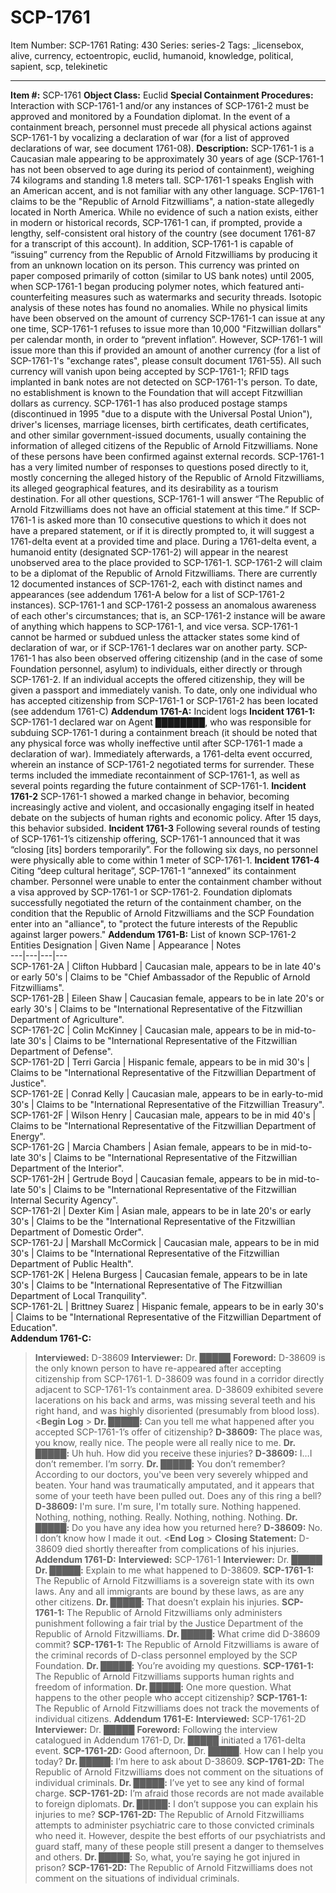 # SCP-1761
Item Number: SCP-1761
Rating: 430
Series: series-2
Tags: _licensebox, alive, currency, ectoentropic, euclid, humanoid, knowledge, political, sapient, scp, telekinetic

---

**Item #:** SCP-1761
**Object Class:** Euclid
**Special Containment Procedures:** Interaction with SCP-1761-1 and/or any instances of SCP-1761-2 must be approved and monitored by a Foundation diplomat. In the event of a containment breach, personnel must precede all physical actions against SCP-1761-1 by vocalizing a declaration of war (for a list of approved declarations of war, see document 1761-08).
**Description:** SCP-1761-1 is a Caucasian male appearing to be approximately 30 years of age (SCP-1761-1 has not been observed to age during its period of containment), weighing 74 kilograms and standing 1.8 meters tall. SCP-1761-1 speaks English with an American accent, and is not familiar with any other language.
SCP-1761-1 claims to be the "Republic of Arnold Fitzwilliams", a nation-state allegedly located in North America. While no evidence of such a nation exists, either in modern or historical records, SCP-1761-1 can, if prompted, provide a lengthy, self-consistent oral history of the country (see document 1761-87 for a transcript of this account).
In addition, SCP-1761-1 is capable of “issuing” currency from the Republic of Arnold Fitzwilliams by producing it from an unknown location on its person. This currency was printed on paper composed primarily of cotton (similar to US bank notes) until 2005, when SCP-1761-1 began producing polymer notes, which featured anti-counterfeiting measures such as watermarks and security threads. Isotopic analysis of these notes has found no anomalies.
While no physical limits have been observed on the amount of currency SCP-1761-1 can issue at any one time, SCP-1761-1 refuses to issue more than 10,000 "Fitzwillian dollars" per calendar month, in order to “prevent inflation”. However, SCP-1761-1 will issue more than this if provided an amount of another currency (for a list of SCP-1761-1's "exchange rates", please consult document 1761-55). All such currency will vanish upon being accepted by SCP-1761-1; RFID tags implanted in bank notes are not detected on SCP-1761-1's person. To date, no establishment is known to the Foundation that will accept Fitzwillian dollars as currency.
SCP-1761-1 has also produced postage stamps (discontinued in 1995 "due to a dispute with the Universal Postal Union"), driver's licenses, marriage licenses, birth certificates, death certificates, and other similar government-issued documents, usually containing the information of alleged citizens of the Republic of Arnold Fitzwilliams. None of these persons have been confirmed against external records.
SCP-1761-1 has a very limited number of responses to questions posed directly to it, mostly concerning the alleged history of the Republic of Arnold Fitzwilliams, its alleged geographical features, and its desirability as a tourism destination. For all other questions, SCP-1761-1 will answer “The Republic of Arnold Fitzwilliams does not have an official statement at this time.”
If SCP-1761-1 is asked more than 10 consecutive questions to which it does not have a prepared statement, or if it is directly prompted to, it will suggest a 1761-delta event at a provided time and place.
During a 1761-delta event, a humanoid entity (designated SCP-1761-2) will appear in the nearest unobserved area to the place provided to SCP-1761-1. SCP-1761-2 will claim to be a diplomat of the Republic of Arnold Fitzwilliams. There are currently 12 documented instances of SCP-1761-2, each with distinct names and appearances (see addendum 1761-A below for a list of SCP-1761-2 instances).
SCP-1761-1 and SCP-1761-2 possess an anomalous awareness of each other's circumstances; that is, an SCP-1761-2 instance will be aware of anything which happens to SCP-1761-1, and vice versa.
SCP-1761-1 cannot be harmed or subdued unless the attacker states some kind of declaration of war, or if SCP-1761-1 declares war on another party.
SCP-1761-1 has also been observed offering citizenship (and in the case of some Foundation personnel, asylum) to individuals, either directly or through SCP-1761-2. If an individual accepts the offered citizenship, they will be given a passport and immediately vanish. To date, only one individual who has accepted citizenship from SCP-1761-1 or SCP-1761-2 has been located (see addendum 1761-C)
**Addendum 1761-A:** Incident logs
**Incident 1761-1:** SCP-1761-1 declared war on Agent ████████, who was responsible for subduing SCP-1761-1 during a containment breach (it should be noted that any physical force was wholly ineffective until after SCP-1761-1 made a declaration of war). Immediately afterwards, a 1761-delta event occurred, wherein an instance of SCP-1761-2 negotiated terms for surrender. These terms included the immediate recontainment of SCP-1761-1, as well as several points regarding the future containment of SCP-1761-1.
**Incident 1761-2** SCP-1761-1 showed a marked change in behavior, becoming increasingly active and violent, and occasionally engaging itself in heated debate on the subjects of human rights and economic policy. After 15 days, this behavior subsided.
**Incident 1761-3** Following several rounds of testing of SCP-1761-1’s citizenship offering, SCP-1761-1 announced that it was “closing [its] borders temporarily”. For the following six days, no personnel were physically able to come within 1 meter of SCP-1761-1.
**Incident 1761-4** Citing “deep cultural heritage”, SCP-1761-1 “annexed” its containment chamber. Personnel were unable to enter the containment chamber without a visa approved by SCP-1761-1 or SCP-1761-2. Foundation diplomats successfully negotiated the return of the containment chamber, on the condition that the Republic of Arnold Fitzwilliams and the SCP Foundation enter into an "alliance", to "protect the future interests of the Republic against larger powers."
**Addendum 1761-B:** List of known SCP-1761-2 Entities
Designation | Given Name | Appearance | Notes  
---|---|---|---  
SCP-1761-2A | Clifton Hubbard | Caucasian male, appears to be in late 40's or early 50's | Claims to be "Chief Ambassador of the Republic of Arnold Fitzwilliams".  
SCP-1761-2B | Eileen Shaw | Caucasian female, appears to be in late 20's or early 30's | Claims to be "International Representative of the Fitzwillian Department of Agriculture".  
SCP-1761-2C | Colin McKinney | Caucasian male, appears to be in mid-to-late 30's | Claims to be "International Representative of the Fitzwillian Department of Defense".  
SCP-1761-2D | Terri Garcia | Hispanic female, appears to be in mid 30's | Claims to be "International Representative of the Fitzwillian Department of Justice".  
SCP-1761-2E | Conrad Kelly | Caucasian male, appears to be in early-to-mid 30's | Claims to be "International Representative of the Fitzwillian Treasury".  
SCP-1761-2F | Wilson Henry | Caucasian male, appears to be in mid 40's | Claims to be "International Representative of the Fitzwillian Department of Energy".  
SCP-1761-2G | Marcia Chambers | Asian female, appears to be in mid-to-late 30's | Claims to be "International Representative of the Fitzwillian Department of the Interior".  
SCP-1761-2H | Gertrude Boyd | Caucasian female, appears to be in mid-to-late 50's | Claims to be "International Representative of the Fitzwillian Internal Security Agency".  
SCP-1761-2I | Dexter Kim | Asian male, appears to be in late 20's or early 30's | Claims to be the "International Representative of the Fitzwillian Department of Domestic Order".  
SCP-1761-2J | Marshall McCormick | Caucasian male, appears to be in mid 30's | Claims to be "International Representative of the Fitzwillian Department of Public Health".  
SCP-1761-2K | Helena Burgess | Caucasian female, appears to be in late 30's | Claims to be "International Representative of The Fitzwillian Department of Local Tranquility".  
SCP-1761-2L | Brittney Suarez | Hispanic female, appears to be in early 30's | Claims to be "International Representative of the Fitzwillian Department of Education".  
**Addendum 1761-C:**
> **Interviewed:** D-38609
> **Interviewer:** Dr. █████
> **Foreword:** D-38609 is the only known person to have re-appeared after accepting citizenship from SCP-1761-1. D-38609 was found in a corridor directly adjacent to SCP-1761-1’s containment area. D-38609 exhibited severe lacerations on his back and arms, was missing several teeth and his right hand, and was highly disoriented (presumably from blood loss).
> <**Begin Log** >
> **Dr. █████:** Can you tell me what happened after you accepted SCP-1761-1’s offer of citizenship?
> **D-38609:** The place was, you know, really nice. The people were all really nice to me.
> **Dr. █████:** Uh huh. How did you receive these injuries?
> **D-38609:** I…I don’t remember. I’m sorry.
> **Dr. █████:** You don’t remember? According to our doctors, you've been very severely whipped and beaten. Your hand was traumatically amputated, and it appears that some of your teeth have been pulled out. Does any of this ring a bell?
> **D-38609:** I'm sure. I'm sure, I'm totally sure. Nothing happened. Nothing, nothing, nothing. Really. Nothing, nothing. Nothing.
> **Dr. █████:** Do you have any idea how you returned here?
> **D-38609:** No. I don’t know how I made it out.
> <**End Log** >
> **Closing Statement:** D-38609 died shortly thereafter from complications of his injuries.
**Addendum 1761-D:**
> **Interviewed:** SCP-1761-1
> **Interviewer:** Dr. █████
> **Dr. █████:** Explain to me what happened to D-38609.
> **SCP-1761-1:** The Republic of Arnold Fitzwilliams is a sovereign state with its own laws. Any and all immigrants are bound by these laws, as are any other citizens.
> **Dr. █████:** That doesn’t explain his injuries.
> **SCP-1761-1:** The Republic of Arnold Fitzwilliams only administers punishment following a fair trial by the Justice Department of the Republic of Arnold Fitzwilliams.
> **Dr. █████:** What crime did D-38609 commit?
> **SCP-1761-1:** The Republic of Arnold Fitzwilliams is aware of the criminal records of D-class personnel employed by the SCP Foundation.
> **Dr. █████:** You’re avoiding my questions.
> **SCP-1761-1:** The Republic of Arnold Fitzwilliams supports human rights and freedom of information.
> **Dr. █████:** One more question. What happens to the other people who accept citizenship?
> **SCP-1761-1:** The Republic of Arnold Fitzwilliams does not track the movements of individual citizens.
**Addendum 1761-E:**
> **Interviewed:** SCP-1761-2D
> **Interviewer:** Dr. █████
> **Foreword:** Following the interview catalogued in Addendum 1761-D, Dr. █████ initiated a 1761-delta event.
> **SCP-1761-2D:** Good afternoon, Dr. █████. How can I help you today?
> **Dr. █████:** I’m here to ask about D-38609.
> **SCP-1761-2D:** The Republic of Arnold Fitzwilliams does not comment on the situations of individual criminals.
> **Dr. █████:** I’ve yet to see any kind of formal charge.
> **SCP-1761-2D:** I’m afraid those records are not made available to foreign diplomats.
> **Dr. █████:** I don’t suppose you can explain his injuries to me?
> **SCP-1761-2D:** The Republic of Arnold Fitzwilliams attempts to administer psychiatric care to those convicted criminals who need it. However, despite the best efforts of our psychiatrists and guard staff, many of these people still present a danger to themselves and others.
> **Dr. █████:** So, what, you’re saying he got injured in prison?
> **SCP-1761-2D:** The Republic of Arnold Fitzwilliams does not comment on the situations of individual criminals.